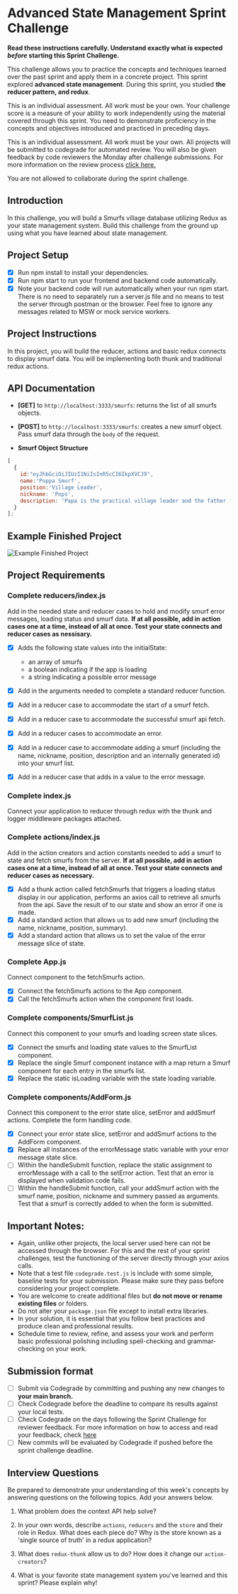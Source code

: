 # Advanced State Management Sprint Challenge

**Read these instructions carefully. Understand exactly what is expected _before_ starting this Sprint Challenge.**

This challenge allows you to practice the concepts and techniques learned over the past sprint and apply them in a concrete project. This sprint explored **advanced state management**. During this sprint, you studied **the reducer pattern, and redux**. 

This is an individual assessment. All work must be your own. Your challenge score is a measure of your ability to work independently using the material covered through this sprint. You need to demonstrate proficiency in the concepts and objectives introduced and practiced in preceding days.

This is an individual assessment. All work must be your own. All projects will be submitted to codegrade for automated review. You will also be given feedback by code reviewers the Monday after challenge submissions. For more information on the review process [click here.](https://www.notion.so/lambdaschool/How-to-View-Feedback-in-CodeGrade-c5147cee220c4044a25de28bcb6bb54a)

You are not allowed to collaborate during the sprint challenge. 

## Introduction

In this challenge, you will build a Smurfs village database utilizing Redux as your state management system. Build this challenge from the ground up using what you have learned about state management.

## Project Setup
* [X] Run npm install to install your dependencies.
* [X] Run npm start to run your frontend and backend code automatically.
* [X] Note your backend code will run automatically when your run npm start. There is no need to separately run a server.js file and no means to test the server through postman or the browser. Feel free to ignore any messages related to MSW or mock service workers.

## Project Instructions

In this project, you will build the reducer, actions and basic redux connects to display smurf data. You will be implementing both thunk and traditional redux actions.

## API Documentation 

* **[GET]** to `http://localhost:3333/smurfs`: returns the list of all smurfs objects.
* **[POST]** to `http://localhost:3333/smurfs`: creates a new smurf object. Pass smurf data through the `body` of the request.

* **Smurf Object Structure** 
```js
[
  {
    id:"eyJhbGciOiJIUzI1NiIsInR5cCI6IkpXVCJ9",
    name:'Poppa Smurf',
    position:'Village Leader',
    nickname: 'Pops',
    description: 'Papa is the practical village leader and the father figure of 100 or so young Smurfs. He is easily identified by his red Smurf hat, pants, and a shortly-trimmed white beard and moustache.'
  }
];
```

## Example Finished Project
![Example Finished Project](./project_example.gif)

## Project Requirements

### Complete reducers/index.js
  Add in the needed state and reducer cases to hold and modify smurf error messages, loading status and smurf data. **If at all possible, add in action cases one at a time, instead of all at once. Test your state connects and reducer cases as nessisary.**

  * [X] Adds the following state values into the initialState:
      - an array of smurfs
      - a boolean indicating if the app is loading
      - a string indicating a possible error message

  * [X] Add in the arguments needed to complete a standard reducer function.
  * [X] Add in a reducer case to accommodate the start of a smurf fetch.
  * [X] Add in a reducer case to accommodate the successful smurf api fetch.
  * [X] Add in a reducer cases to accommodate an error.
  * [X] Add in a reducer case to accommodate adding a smurf (including the name, nickname, position, description and an internally generated id) into your smurf list.
  * [X] Add in a reducer case that adds in a value to the error message.

### Complete index.js
  Connect your application to reducer through redux with the thunk and logger middleware packages attached.

### Complete actions/index.js
  Add in the action creators and action constants needed to add a smurf to state and fetch smurfs from the server. **If at all possible, add in action cases one at a time, instead of all at once. Test your state connects and reducer cases as necessary.**

  * [X] Add a thunk action called fetchSmurfs that triggers a loading status display in our application, performs an axios call to retrieve all smurfs from the api. Save the result of to our state and show an error if one is made.
  * [X] Add a standard action that allows us to add new smurf (including the name, nickname, position, summary).
  * [X] Add a standard action that allows us to set the value of the error message slice of state.
  
### Complete App.js
  Connect component to the fetchSmurfs action.
  
  * [X] Connect the fetchSmurfs actions to the App component.
  * [X] Call the fetchSmurfs action when the component first loads.

### Complete components/SmurfList.js
  Connect this component to your smurfs and loading screen state slices.
  
  * [X] Connect the smurfs and loading state values to the SmurfList component.
  * [X] Replace the single Smurf component instance with a map return a Smurf component for each entry in the smurfs list.
  * [X] Replace the static isLoading variable with the state loading variable.

### Complete components/AddForm.js
  Connect this component to the error state slice, setError and addSmurf actions. Complete the form handling code.

  * [X] Connect your error state slice, setError and addSmurf actions to the AddForm component.
  * [X] Replace all instances of the errorMessage static variable with your error message state slice. 
  * [ ] Within the handleSubmit function, replace the static assignment to errorMessage with a call to the setError action. Test that an error is displayed when validation code fails.
  * [ ] Within the handleSubmit function, call your addSmurf action with the smurf name, position, nickname and summery passed as arguments. Test that a smurf is correctly added to when the form is submitted.

## Important Notes:

* Again, unlike other projects, the local server used here can not be accessed through the browser. For this and the rest of your sprint challenges, test the functioning of the server directly through your axios calls.
* Note that a test file `codegrade.test.js` is include with some simple, baseline tests for your submission. Please make sure they pass before considering your project complete.
* You are welcome to create additional files but **do not move or rename existing files** or folders.
* Do not alter your `package.json` file except to install extra libraries.
* In your solution, it is essential that you follow best practices and produce clean and professional results.
* Schedule time to review, refine, and assess your work and perform basic professional polishing including spell-checking and grammar-checking on your work.

## Submission format
* [ ] Submit via Codegrade by committing and pushing any new changes to **your main branch.**
* [ ] Check Codegrade before the deadline to compare its results against your local tests.
* [ ] Check Codegrade on the days following the Sprint Challenge for reviewer feedback. For more information on how to access and read your feedback, check [here](https://www.notion.so/lambdaschool/How-to-View-Feedback-in-CodeGrade-c5147cee220c4044a25de28bcb6bb54a)
* [ ] New commits will be evaluated by Codegrade if pushed before the sprint challenge deadline.

## Interview Questions

Be prepared to demonstrate your understanding of this week's concepts by answering questions on the following topics. Add your answers below.

1. What problem does the context API help solve?

2. In your own words, describe `actions`, `reducers` and the `store` and their role in Redux. What does each piece do? Why is the store known as a 'single source of truth' in a redux application?

3. What does `redux-thunk` allow us to do? How does it change our `action-creators`?

4. What is your favorite state management system you've learned and this sprint? Please explain why!
